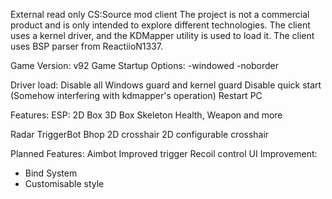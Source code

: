 External read only CS:Source mod client
The project is not a commercial product and is only intended to explore different technologies.
The client uses a kernel driver, and the KDMapper utility is used to load it.
The client uses BSP parser from ReactiioN1337.

Game Version: v92
Game Startup Options:
-windowed -noborder

Driver load:
Disable all Windows guard and kernel guard
Disable quick start (Somehow interfering with kdmapper's operation)
Restart PC

Features:
ESP:
2D Box
3D Box
Skeleton
Health, Weapon and more

Radar
TriggerBot
Bhop
2D crosshair
2D configurable crosshair

Planned Features:
Aimbot
Improved trigger
Recoil control
UI Improvement:
 - Bind System
 - Customisable style
